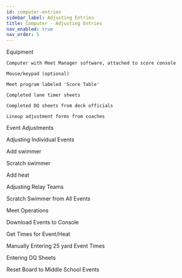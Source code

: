 ```yaml
---
id: computer-entries
sidebar_label: Adjusting Entries
title: Computer - Adjusting Entries
nav_enabled: true
nav_order: 5
---
```


Equipment 

    Computer with Meet Manager software, attached to score console 

    Mouse/keypad (optional) 

    Meet program labeled 'Score Table' 

    Completed lane timer sheets 

    Completed DQ sheets from deck officials 

    Lineup adjustment forms from coaches 

 

Event Adjustments 

 

Adjusting Individual Events 

Add swimmer 

Scratch swimmer 

Add heat 

 

Adjusting Relay Teams 

 

 

Scratch Swimmer from All Events 

 

 

Meet Operations 

Download Events to Console 

 

Get Times for Event/Heat 

 

Manually Entering 25 yard Event Times 

 

Entering DQ Sheets 

 

Reset Board to Middle School Events 

 
